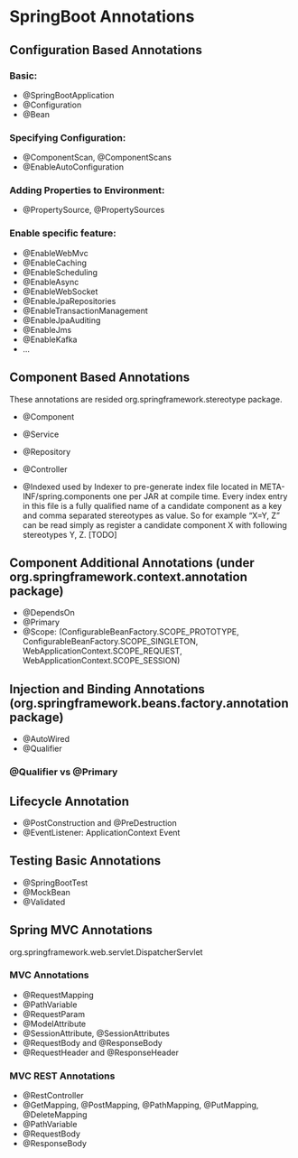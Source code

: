 # SpringBoot Annotations

## Configuration Based Annotations

### Basic: 
- @SpringBootApplication
- @Configuration 
- @Bean

### Specifying Configuration: 
- @ComponentScan, @ComponentScans
- @EnableAutoConfiguration

### Adding Properties to Environment: 
- @PropertySource, @PropertySources

### Enable specific feature:
- @EnableWebMvc
- @EnableCaching
- @EnableScheduling
- @EnableAsync
- @EnableWebSocket
- @EnableJpaRepositories
- @EnableTransactionManagement
- @EnableJpaAuditing
- @EnableJms
- @EnableKafka
- ...


## Component Based Annotations
These annotations are resided org.springframework.stereotype package.
- @Component
- @Service
- @Repository
- @Controller

- @Indexed
used by Indexer to pre-generate index file located in META-INF/spring.components one per JAR at compile time. Every index entry in this file is a fully qualified name of a candidate component as a key and comma separated stereotypes as value. So for example “X=Y, Z” can be read simply as register a candidate component X with following stereotypes Y, Z.
[TODO]

## Component Additional Annotations (under org.springframework.context.annotation package)
- @DependsOn
- @Primary
- @Scope: (ConfigurableBeanFactory.SCOPE_PROTOTYPE, ConfigurableBeanFactory.SCOPE_SINGLETON, WebApplicationContext.SCOPE_REQUEST, WebApplicationContext.SCOPE_SESSION)

## Injection and Binding Annotations (org.springframework.beans.factory.annotation package)
- @AutoWired
- @Qualifier

### @Qualifier vs @Primary


## Lifecycle Annotation
- @PostConstruction and @PreDestruction
- @EventListener: ApplicationContext Event

## Testing Basic Annotations
- @SpringBootTest
- @MockBean
- @Validated


## Spring MVC Annotations
org.springframework.web.servlet.DispatcherServlet

### MVC Annotations
- @RequestMapping
- @PathVariable
- @RequestParam
- @ModelAttribute
- @SessionAttribute, @SessionAttributes
- @RequestBody and @ResponseBody
- @RequestHeader and @ResponseHeader

### MVC REST Annotations
- @RestController
- @GetMapping, @PostMapping, @PathMapping, @PutMapping, @DeleteMapping
- @PathVariable
- @RequestBody
- @ResponseBody













